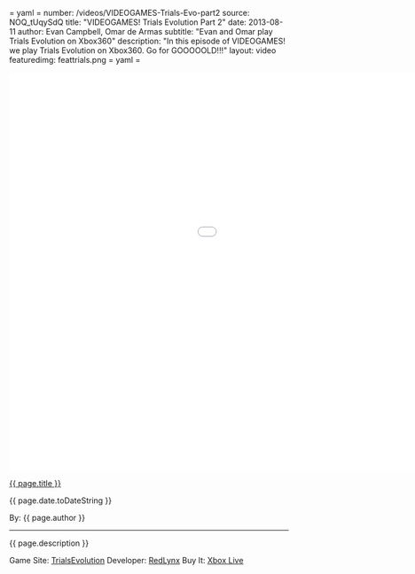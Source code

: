 = yaml =
number: /videos/VIDEOGAMES-Trials-Evo-part2
source: NOQ_tUqySdQ
title: "VIDEOGAMES! Trials Evolution Part 2"
date: 2013-08-11
author: Evan Campbell, Omar de Armas
subtitle: "Evan and Omar play Trials Evolution on Xbox360"
description: "In this episode of VIDEOGAMES! we play Trials Evolution on Xbox360. Go for GOOOOOLD!!!"
layout: video
featuredimg: feattrials.png
= yaml =

<div class="vid_container">
  <iframe width="1280" height="720" src="//www.youtube.com/embed/{{ page.source }}?list=UU8V61fINLFkvZk8tCAegsFg" frameborder="0" allowfullscreen></iframe>
</div>

<a href="{{ page.url }}" class='postTitleLink'><p class='postTitle'>{{ page.title }}</p></a>
<p class='postPublished'>{{ page.date.toDateString }}</p>
<p class='postAuthor'>By: {{ page.author }}</p>
<hr>

<p class='podcastSummary'>{{ page.description }}</p>

Game Site: [TrialsEvolution](http://trials.ubi.com/trials-portal/en-US/games/trials_evolution.aspx)
Developer: [RedLynx](http://www.redlynx.com/trials-evolution)
Buy It: [Xbox Live](http://marketplace.xbox.com/en-US/Product/Trials-Evolution/66acd000-77fe-1000-9115-d80258410aad)
